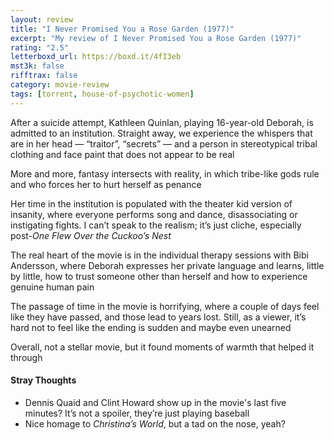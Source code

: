 ```yaml
---
layout: review
title: "I Never Promised You a Rose Garden (1977)"
excerpt: "My review of I Never Promised You a Rose Garden (1977)"
rating: "2.5"
letterboxd_url: https://boxd.it/4fI3eb
mst3k: false
rifftrax: false
category: movie-review
tags: [torrent, house-of-psychotic-women]
---
```


After a suicide attempt, Kathleen Quinlan, playing 16-year-old Deborah, is admitted to an institution. Straight away, we experience the whispers that are in her head — “traitor”, “secrets” — and a person in stereotypical tribal clothing and face paint that does not appear to be real

More and more, fantasy intersects with reality, in which tribe-like gods rule and who forces her to hurt herself as penance

Her time in the institution is populated with the theater kid version of insanity, where everyone performs song and dance, disassociating or instigating fights. I can’t speak to the realism; it’s just cliche, especially post-<i>One Flew Over the Cuckoo’s Nest</i>

The real heart of the movie is in the individual therapy sessions with Bibi Andersson, where Deborah expresses her private language and learns, little by little, how to trust someone other than herself and how to experience genuine human pain

The passage of time in the movie is horrifying, where a couple of days feel like they have passed, and those lead to years lost. Still, as a viewer, it’s hard not to feel like the ending is sudden and maybe even unearned

Overall, not a stellar movie, but it found moments of warmth that helped it through

#### Stray Thoughts

- Dennis Quaid and Clint Howard show up in the movie's last five minutes? It’s not a spoiler, they’re just playing baseball
- Nice homage to <i>Christina’s World</i>, but a tad on the nose, yeah?
